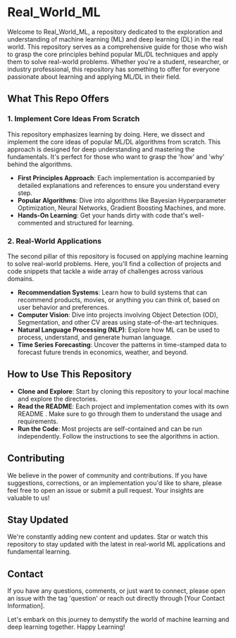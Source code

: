 # Real_World_ML

Welcome to Real_World_ML, a repository dedicated to the exploration and understanding of machine learning (ML) and deep learning (DL) in the real world. This repository serves as a comprehensive guide for those who wish to grasp the core principles behind popular ML/DL techniques and apply them to solve real-world problems. Whether you're a student, researcher, or industry professional, this repository has something to offer for everyone passionate about learning and applying ML/DL in their field.

## What This Repo Offers

### 1. Implement Core Ideas From Scratch
This repository emphasizes learning by doing. Here, we dissect and implement the core ideas of popular ML/DL algorithms from scratch. This approach is designed for deep understanding and mastering the fundamentals. It's perfect for those who want to grasp the 'how' and 'why' behind the algorithms.

- **First Principles Approach**: Each implementation is accompanied by detailed explanations and references to ensure you understand every step.
- **Popular Algorithms**: Dive into algorithms like Bayesian Hyperparameter Optimization, Neural Networks, Gradient Boosting Machines, and more.
- **Hands-On Learning**: Get your hands dirty with code that's well-commented and structured for learning.

### 2. Real-World Applications
The second pillar of this repository is focused on applying machine learning to solve real-world problems. Here, you'll find a collection of projects and code snippets that tackle a wide array of challenges across various domains.

- **Recommendation Systems**: Learn how to build systems that can recommend products, movies, or anything you can think of, based on user behavior and preferences.
- **Computer Vision**: Dive into projects involving Object Detection (OD), Segmentation, and other CV areas using state-of-the-art techniques.
- **Natural Language Processing (NLP)**: Explore how ML can be used to process, understand, and generate human language.
- **Time Series Forecasting**: Uncover the patterns in time-stamped data to forecast future trends in economics, weather, and beyond.

## How to Use This Repository

- **Clone and Explore**: Start by cloning this repository to your local machine and explore the directories.
- **Read the README**: Each project and implementation comes with its own README . Make sure to go through them to understand the usage and requirements.
- **Run the Code**: Most projects are self-contained and can be run independently. Follow the instructions to see the algorithms in action.

## Contributing

We believe in the power of community and contributions. If you have suggestions, corrections, or an implementation you'd like to share, please feel free to open an issue or submit a pull request. Your insights are valuable to us!

## Stay Updated

We're constantly adding new content and updates. Star or watch this repository to stay updated with the latest in real-world ML applications and fundamental learning.

## Contact

If you have any questions, comments, or just want to connect, please open an issue with the tag 'question' or reach out directly through [Your Contact Information].

Let's embark on this journey to demystify the world of machine learning and deep learning together. Happy Learning!
